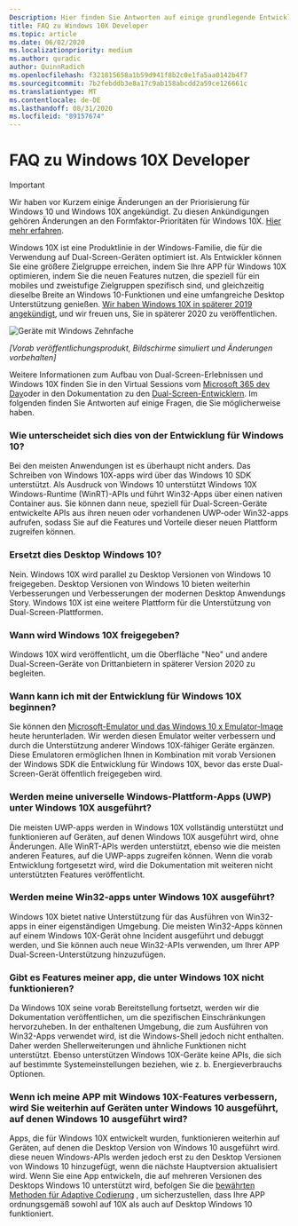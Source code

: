 ```yaml
---
Description: Hier finden Sie Antworten auf einige grundlegende Entwickler Fragen zu Windows 10X.
title: FAQ zu Windows 10X Developer
ms.topic: article
ms.date: 06/02/2020
ms.localizationpriority: medium
ms.author: quradic
author: QuinnRadich
ms.openlocfilehash: f321815658a1b59d941f8b2c0e1fa5aa0142b4f7
ms.sourcegitcommit: 7b2febddb3e8a17c9ab158abcdd2a59ce126661c
ms.translationtype: MT
ms.contentlocale: de-DE
ms.lasthandoff: 08/31/2020
ms.locfileid: "89157674"
---
```

# <a name="windows-10x-developer-faq"></a>FAQ zu Windows 10X Developer

> [!IMPORTANT]
> Wir haben vor Kurzem einige Änderungen an der Priorisierung für Windows 10 und Windows 10X angekündigt.
> Zu diesen Ankündigungen gehören Änderungen an den Formfaktor-Prioritäten für Windows 10X. [Hier mehr erfahren](https://blogs.windows.com/windowsexperience/2020/05/04/accelerating-innovation-in-windows-10-to-meet-customers-where-they-are/).

Windows 10X ist eine Produktlinie in der Windows-Familie, die für die Verwendung auf Dual-Screen-Geräten optimiert ist. Als Entwickler können Sie eine größere Zielgruppe erreichen, indem Sie Ihre APP für Windows 10X optimieren, indem Sie die neuen Features nutzen, die speziell für ein mobiles und zweistufige Zielgruppen spezifisch sind, und gleichzeitig dieselbe Breite an Windows 10-Funktionen und eine umfangreiche Desktop Unterstützung genießen. [Wir haben Windows 10X in späterer 2019 angekündigt](https://blogs.windows.com/windowsexperience/2019/10/02/introducing-windows-10x-enabling-dual-screen-pcs-in-2020/#6qxkItE2XMPu24uw.97), und wir freuen uns, Sie in späterer 2020 zu veröffentlichen.

![Geräte mit Windows Zehnfache](images/windows-10x-devices.png)
 
*[Vorab veröffentlichungsprodukt, Bildschirme simuliert und Änderungen vorbehalten]*

Weitere Informationen zum Aufbau von Dual-Screen-Erlebnissen und Windows 10X finden Sie in den Virtual Sessions vom [Microsoft 365 dev Day](https://developer.microsoft.com/microsoft-365/virtual-events)oder in den Dokumentation zu den [Dual-Screen-Entwicklern](/dual-screen/). Im folgenden finden Sie Antworten auf einige Fragen, die Sie möglicherweise haben.

### <a name="how-is-this-different-from-developing-for-windows-10"></a>Wie unterscheidet sich dies von der Entwicklung für Windows 10?

Bei den meisten Anwendungen ist es überhaupt nicht anders. Das Schreiben von Windows 10X-apps wird über das Windows 10 SDK unterstützt. Als Ausdruck von Windows 10 unterstützt Windows 10X Windows-Runtime (WinRT)-APIs und führt Win32-Apps über einen nativen Container aus. Sie können dann neue, speziell für Dual-Screen-Geräte entwickelte APIs aus ihren neuen oder vorhandenen UWP-oder Win32-apps aufrufen, sodass Sie auf die Features und Vorteile dieser neuen Plattform zugreifen können.

### <a name="does-this-replace-desktop-windows-10"></a>Ersetzt dies Desktop Windows 10?

Nein. Windows 10X wird parallel zu Desktop Versionen von Windows 10 freigegeben. Desktop Versionen von Windows 10 bieten weiterhin Verbesserungen und Verbesserungen der modernen Desktop Anwendungs Story. Windows 10X ist eine weitere Plattform für die Unterstützung von Dual-Screen-Plattformen.

### <a name="when-will-windows-10x-be-released"></a>Wann wird Windows 10X freigegeben?

Windows 10X wird veröffentlicht, um die Oberfläche "Neo" und andere Dual-Screen-Geräte von Drittanbietern in späterer Version 2020 zu begleiten.

### <a name="when-can-i-start-development-for-windows-10x"></a>Wann kann ich mit der Entwicklung für Windows 10X beginnen?

Sie können den [Microsoft-Emulator und das Windows 10 x Emulator-Image](/dual-screen/windows/get-dev-tools) heute herunterladen. Wir werden diesen Emulator weiter verbessern und durch die Unterstützung anderer Windows 10X-fähiger Geräte ergänzen. Diese Emulatoren ermöglichen Ihnen in Kombination mit vorab Versionen der Windows SDK die Entwicklung für Windows 10X, bevor das erste Dual-Screen-Gerät öffentlich freigegeben wird.

### <a name="will-my-universal-windows-platform-uwp-apps-run-on-windows-10x"></a>Werden meine universelle Windows-Plattform-Apps (UWP) unter Windows 10X ausgeführt?

Die meisten UWP-apps werden in Windows 10X vollständig unterstützt und funktionieren auf Geräten, auf denen Windows 10X ausgeführt wird, ohne Änderungen. Alle WinRT-APIs werden unterstützt, ebenso wie die meisten anderen Features, auf die UWP-apps zugreifen können. Wenn die vorab Entwicklung fortgesetzt wird, wird die Dokumentation mit weiteren nicht unterstützten Features veröffentlicht.

### <a name="will-my-win32-apps-run-on-windows-10x"></a>Werden meine Win32-apps unter Windows 10X ausgeführt?

Windows 10X bietet native Unterstützung für das Ausführen von Win32-apps in einer eigenständigen Umgebung. Die meisten Win32-Apps können auf einem Windows 10X-Gerät ohne Incident ausgeführt und debuggt werden, und Sie können auch neue Win32-APIs verwenden, um Ihrer APP Dual-Screen-Unterstützung hinzuzufügen.

### <a name="are-there-any-features-of-my-app-that-wont-work-on-windows-10x"></a>Gibt es Features meiner app, die unter Windows 10X nicht funktionieren?

Da Windows 10X seine vorab Bereitstellung fortsetzt, werden wir die Dokumentation veröffentlichen, um die spezifischen Einschränkungen hervorzuheben. In der enthaltenen Umgebung, die zum Ausführen von Win32-Apps verwendet wird, ist die Windows-Shell jedoch nicht enthalten. Daher werden Shellerweiterungen und ähnliche Funktionen nicht unterstützt. Ebenso unterstützen Windows 10X-Geräte keine APIs, die sich auf bestimmte Systemeinstellungen beziehen, wie z. b. Energieverbrauchs Optionen.

### <a name="if-i-enhance-my-app-with-windows-10x-features-will-it-still-run-on-devices-running-desktop-windows-10"></a>Wenn ich meine APP mit Windows 10X-Features verbessern, wird Sie weiterhin auf Geräten unter Windows 10 ausgeführt, auf denen Windows 10 ausgeführt wird?

Apps, die für Windows 10X entwickelt wurden, funktionieren weiterhin auf Geräten, auf denen die Desktop Version von Windows 10 ausgeführt wird. diese neuen Windows-APIs werden jedoch erst zu den Desktop Versionen von Windows 10 hinzugefügt, wenn die nächste Hauptversion aktualisiert wird. Wenn Sie eine App entwickeln, die auf mehreren Versionen des Desktops Windows 10 unterstützt wird, befolgen Sie die [bewährten Methoden für Adaptive Codierung](/windows/uwp/debug-test-perf/version-adaptive-code) , um sicherzustellen, dass Ihre APP ordnungsgemäß sowohl auf 10X als auch auf Desktop Windows 10 funktioniert.